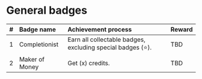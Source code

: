 # General badges
<table>
  <thead>
    <tr>
      <th align="left">#</th>
      <th align="left">Badge name</th>
      <th align="left">Achievement process</th>
      <th align="left">Reward</th>
    </tr>
  </thead>
  <tbody>
    <tr>
      <td>1</td>
      <td>Completionist</td>
      <td>Earn all collectable badges, excluding special badges (⭐).</td>
      <td>TBD</td>
    </tr>
    <tr>
      <td>2</td>
      <td>Maker of Money</td>
      <td>Get (x) credits.</td>
      <td>TBD</td>
    </tr>
  </tbody>
</table>
